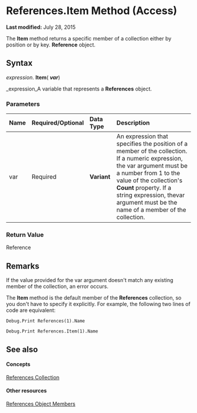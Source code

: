 
# References.Item Method (Access)

 **Last modified:** July 28, 2015

The  **Item** method returns a specific member of a collection either by position or by key. **Reference** object.

## Syntax

 _expression_. **Item**( **_var_**)

 _expression_A variable that represents a  **References** object.


### Parameters



|**Name**|**Required/Optional**|**Data Type**|**Description**|
|:-----|:-----|:-----|:-----|
|var|Required| **Variant**|An expression that specifies the position of a member of the collection. If a numeric expression, the var argument must be a number from 1 to the value of the collection's **Count** property. If a string expression, thevar argument must be the name of a member of the collection.|

### Return Value

Reference


## Remarks

If the value provided for the var argument doesn't match any existing member of the collection, an error occurs.

The  **Item** method is the default member of the **References** collection, so you don't have to specify it explicitly. For example, the following two lines of code are equivalent:




```
Debug.Print References(1).Name
```




```
Debug.Print References.Item(1).Name
```


## See also


#### Concepts


 [References Collection](ac020382-4ece-f138-d1b9-d05b0fe0f523.md)
#### Other resources


 [References Object Members](de4ddd41-b41c-6a80-a29c-c2b32d54709a.md)
